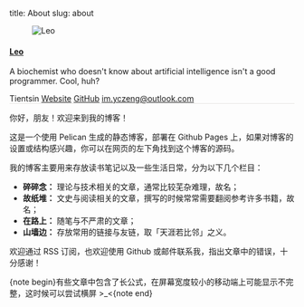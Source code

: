 title: About
slug: about

<aside class="post-author" style="margin-left: 0px;margin-right: 0px;border-top: none;border-bottom: 1px solid #e5e4e1;">
        <figure class="post-author-avatar">
            <img src="http://tseing.github.io/images/avatar.jpeg" alt="Leo" />
        </figure>
    <div class="post-author-bio">
        <h4 class="post-author-name"><a href="http://tseing.github.io/author/leo.html">Leo</a></h4>
        <p class="post-author-about">A biochemist who doesn't know about artificial intelligence isn't a good programmer. Cool, huh?</p>
        <span class="post-author-location"><i class="ic ic-location"></i> Tientsin</span>
        <span class="post-author-website"><a href="http://tseing.github.io"><i class="ic ic-link"></i> Website</a></span>
        <!-- Social linkes in alphabet order. -->
        <span class="post-author-github"><a target="_blank" href="https://github.com/Tseing"><i class="ic ic-link"></i> GitHub</a></span>
        <span class="post-author-email"><a target="_blank" href="mailto:im.yczeng@outlook.com"><i class="fa fa-envelope fa-fw"></i>  im.yczeng@outlook.com</a></span>
    </div>
    <div class="clear"></div>
</aside>

你好，朋友！欢迎来到我的博客！

这是一个使用 Pelican 生成的静态博客，部署在 Github Pages 上，如果对博客的设置或结构感兴趣，你可以在网页的左下角找到这个博客的源码。

我的博客主要用来存放读书笔记以及一些生活日常，分为以下几个栏目：

- **碎碎念：** 理论与技术相关的文章，通常比较芜杂难理，故名；
- **故纸堆：** 文史与阅读相关的文章，撰写的时候常常需要翻阅参考许多书籍，故名；
- **在路上：** 随笔与不严肃的文章；
- **山墙边：** 存放常用的链接与友链，取「天涯若比邻」之义。

欢迎通过 RSS 订阅，也欢迎使用 Github 或邮件联系我，指出文章中的错误，十分感谢！

{note begin}有些文章中包含了长公式，在屏幕宽度较小的移动端上可能显示不完整，这时候可以尝试横屏 >_<{note end}
